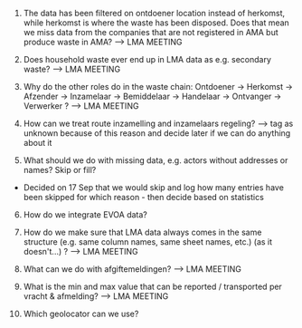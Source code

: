 1. The data has been filtered on ontdoener location instead of herkomst, while herkomst is where the waste has been disposed. Does that mean we miss data from the companies that are not registered in AMA but produce waste in AMA? --> LMA MEETING

2. Does household waste ever end up in LMA data as e.g. secondary waste? --> LMA MEETING

3. Why do the other roles do in the waste chain: Ontdoener → Herkomst → Afzender → Inzamelaar → Bemiddelaar → Handelaar → Ontvanger → Verwerker ? --> LMA MEETING

4. How can we treat route inzamelling and inzamelaars regeling? --> tag as unknown because of this reason and decide later if we can do anything about it

5. What should we do with missing data, e.g. actors without addresses or names? Skip or fill?
- Decided on 17 Sep that we would skip and log how many entries have been skipped for which reason - then decide based on statistics

6. How do we integrate EVOA data?

7. How do we make sure that LMA data always comes in the same structure (e.g. same column names, same sheet names, etc.) (as it doesn't...) ? --> LMA MEETING

8. What can we do with afgiftemeldingen? --> LMA MEETING

9. What is the min and max value that can be reported / transported per vracht & afmelding? --> LMA MEETING

10. Which geolocator can we use?
